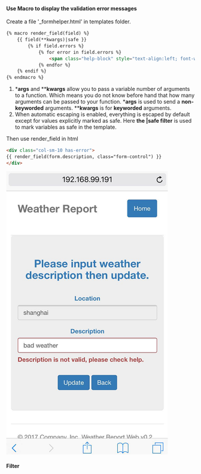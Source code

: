 #### Use Macro to display the validation error messages

Create a file '_formhelper.html' in templates folder.

```html
{% macro render_field(field) %}
    {{ field(**kwargs)|safe }}
        {% if field.errors %}
            {% for error in field.errors %}
                <span class="help-block" style="text-align:left; font-weight:bold">{{ error }}</span>
            {% endfor %}
    {% endif %}
{% endmacro %}
```

1. ***args** and ****kwargs** allow you to pass a variable number of arguments to a function. Which means you do not know before hand that how many arguments can be passed to your function. ***args** is used to send a **non-keyworded** arguments. ****kwargs** is for **keyworded** arguments.
2. When automatic escaping is enabled, everything is escaped by default except for values explicitly marked as safe. Here **the |safe filter** is used to mark variables as safe in the template.

Then use render_field in html

```html
<div class="col-sm-10 has-error">
{{ render_field(form.description, class="form-control") }}
</div>
```
![](/assets/ch5/validation.PNG)

#### Filter

